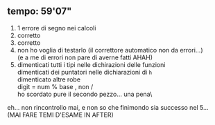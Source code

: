 ## tempo: 59'07"

1. 1 errore di segno nei calcoli 
2. corretto 
3. corretto
4. non ho voglia di testarlo (il correttore automatico non da errori...)\
   (e a me di errori non pare di averne fatti AHAH)
5. dimenticati tutti i tipi nelle dichirazioni delle funzioni\
   dimenticati dei puntatori nelle dichiarazioni di `h`\
   dimenticato altre robe\
   digit = num % base , non /\
   ho scordato pure il secondo pezzo... una pena\

eh... non rincontrollo mai, e non so che finimondo sia successo nel 5...\
(MAI FARE TEMI D'ESAME IN AFTER)
